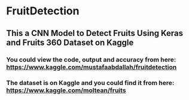 # FruitDetection

## This a CNN Model to Detect Fruits Using Keras and Fruits 360 Dataset on Kaggle

### You could view the code, output and accuracy from here: https://www.kaggle.com/mustafaabdallah/fruitdetection

### The dataset is on Kaggle and you could find it from here: https://www.kaggle.com/moltean/fruits
